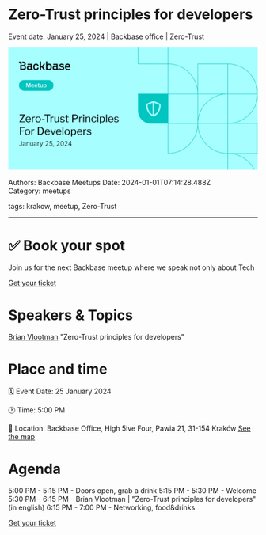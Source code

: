 # Zero-Trust principles for developers

Event date: January 25, 2024 | Backbase office | Zero-Trust

![](assets/placeholder.webp)

Authors: Backbase Meetups
Date: 2024-01-01T07:14:28.488Z  
Category: meetups

tags: krakow, meetup, Zero-Trust
 
--- 

# ✅ Book your spot

Join us for the next Backbase meetup where we speak not only about Tech

[Get your ticket](https://www.meetup.com/backbase-meetups/)

# Speakers & Topics

[Brian Vlootman](https://www.linkedin.com/in/brianvlootman/)
"Zero-Trust principles for developers"


# Place and time

🗓️ Event Date: 25 January 2024

🕑 Time: 5:00  PM

📍 Location: Backbase Office, High 5ive Four, Pawia 21, 31-154 Kraków
[See the map](https://maps.app.goo.gl/UWpwQ9zNaJBxPLEV9)

# Agenda

5:00 PM - 5:15 PM - Doors open, grab a drink
5:15 PM - 5:30 PM - Welcome
5:30 PM - 6:15 PM - Brian Vlootman | "Zero-Trust principles for developers" (in english)
6:15 PM - 7:00 PM - Networking, food&drinks

[Get your ticket](https://www.meetup.com/backbase-meetups/)
